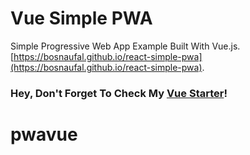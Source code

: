 # Vue Simple PWA

Simple Progressive Web App Example Built With Vue.js. [https://bosnaufal.github.io/react-simple-pwa](https://bosnaufal.github.io/react-simple-pwa).

### Hey, Don't Forget To Check My [Vue Starter](https://github.com/BosNaufal/vue-starter)!
# pwavue
